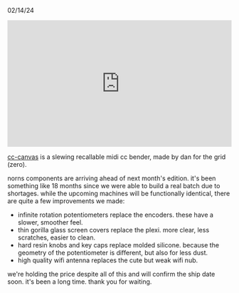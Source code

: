 02/14/24

<div style="padding-bottom: 56.25%; position: relative;"><iframe style="position: absolute; top: 0px; left: 0px; width: 100%; height: 100%;" src="https://player.vimeo.com/video/913013027?autopause=0&byline=0&fun=0&portrait=0&title=0&transparent=0" allow="accelerometer; autoplay; encrypted-media; gyroscope; picture-in-picture; fullscreen"  width="100%" height="100%" frameborder="0"></iframe></div>

[cc-canvas](https://llllllll.co/t/cc-canvas/66147) is a slewing recallable midi cc bender, made by dan for the grid (zero).

norns components are arriving ahead of next month's edition. it's been something like 18 months since we were able to build a real batch due to shortages. while the upcoming machines will be functionally identical, there are quite a few improvements we made:

- infinite rotation potentiometers replace the encoders. these have a slower, smoother feel.
- thin gorilla glass screen covers replace the plexi. more clear, less scratches, easier to clean.
- hard resin knobs and key caps replace molded silicone. because the geometry of the potentiometer is different, but also for less dust.
- high quality wifi antenna replaces the cute but weak wifi nub.

we're holding the price despite all of this and will confirm the ship date soon. it's been a long time. thank you for waiting.
